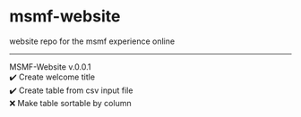 # msmf-website
website repo for the msmf experience online

---
MSMF-Website v.0.0.1  
:heavy_check_mark: Create welcome title    
:heavy_check_mark: Create table from csv input file  
:x: Make table sortable by column


